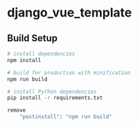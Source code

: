 # django_vue_template


## Build Setup

``` bash
# install dependencies
npm install

# build for production with minification
npm run build

# install Python dependencies
pip install -r requirements.txt

remove 
    "postinstall": "npm run build"

```
